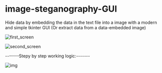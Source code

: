 # image-steganography-GUI

Hide data by embedding the data in the text file into a image with a modern and simple tkinter GUI
(Or extract data from a data-embedded image)

![first_screen](https://user-images.githubusercontent.com/101993364/200196667-0f6a0777-24a7-4831-a6ab-bb59abff38a6.png)

![second_screen](https://user-images.githubusercontent.com/101993364/200196811-3280b863-334e-4e96-a883-5eed2f9cf463.png)


-------Stepy by step working logic:-------

![img](https://user-images.githubusercontent.com/101993364/200428001-8cb82509-6221-427d-9537-615accbef44f.jpeg)
